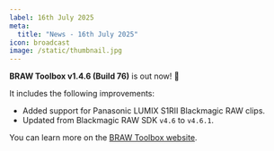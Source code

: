 ```yaml
---
label: 16th July 2025
meta:
  title: "News - 16th July 2025"
icon: broadcast
image: /static/thumbnail.jpg
---
```


**BRAW Toolbox v1.4.6 (Build 76)** is out now! 🥳

It includes the following improvements:

- Added support for Panasonic LUMIX S1RII Blackmagic RAW clips.
- Updated from Blackmagic RAW SDK `v4.6` to `v4.6.1`.

You can learn more on the [BRAW Toolbox website](https://brawtoolbox.fcp.cafe).